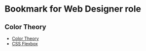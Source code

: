 # Bookmark for Web Designer role

## Color Theory

* [Color Theory](https://tallys.github.io/color-theory/)
* [CSS Flexbox](https://css-tricks.com/snippets/css/a-guide-to-flexbox/)